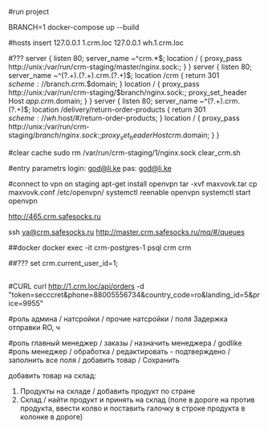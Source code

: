 #run project

BRANCH=1 docker-compose up --build

#hosts insert
127.0.0.1       1.crm.loc
127.0.0.1       wh.1.crm.loc


#???
server {
       listen 80;
       server_name ~^crm.*$;
       location / {
               proxy_pass http://unix:/var/run/crm-staging/master/nginx.sock:;
       }
}
server {
       listen 80;
       server_name ~^(?<app>.+)\.(?<branch>.+)\.crm\.(?<domain>.+)$;
       location /crm {
               return 301 $scheme://$branch.crm.$domain;
       }
       location / {
               proxy_pass http://unix:/var/run/crm-staging/$branch/nginx.sock:;
               proxy_set_header Host $app.crm.$domain;
       }
}
server {
       listen 80;
       server_name ~^(?<branch>.+)\.crm\.(?<domain>.+)$;
       location /delivery/return-order-products {
               return 301 $scheme://wh.$host/#/return-order-products;
       }
       location / {
               proxy_pass http://unix:/var/run/crm-staging/$branch/nginx.sock:;
               proxy_set_header Host crm.$domain;
       }
}

#clear cache
sudo rm /var/run/crm-staging/1/nginx.sock
clear_crm.sh

#entry parametrs
login: god@li.ke
pas: god@li.ke

#connect to vpn on staging
apt-get install openvpn
tar -xvf maxvovk.tar
cp maxvovk.conf /etc/openvpn/
systemctl reenable openvpn
systemctl start openvpn

http://465.crm.safesocks.ru

ssh ya@crm.safesocks.ru
http://master.crm.safesocks.ru/mq/#/queues

##docker
docker exec -it crm-postgres-1 psql crm crm

##???
set crm.current_user_id=1;



##
#CURL
curl http://1.crm.loc/api/orders -d "token=secccret&phone=88005556734&country_code=ro&landing_id=5&price=9955"

#роль админа / натсройки / прочие натсройки / поля Задержка отправки RO, ч

#роль главный менеджер / заказы / назначить менеджера / godlike
#роль менеджер / обработка / редактировать - подтверждено / заполнить все поля  / добавить товар / Сохранить

добавить товар на склад:
1. Продукты на складе / добавить продукт по стране
2. Склад / найти продукт и принять на склад (поле в дороге на против продукта, ввести колво и поставить галочку в строке продукта в колонке в дороге)
